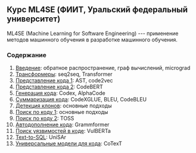 ## Курс ML4SE (ФИИТ, Уральский федеральный университет)

ML4SE (Machine Learning for Software Engineering) --- применение методов машинного обучения в разработке машинного обучения.

### Содержание

01. [Введение](01_learning.ipynb): обратное распространение, граф вычислений, micrograd
02. [Трансформеры](02_transformer.ipynb): seq2seq, Transformer
03. [Представление кода 1](03_code_representation.ipynb): AST, code2vec
04. [Представление кода 2](04_code_representation.ipynb): CodeBERT
05. [Генерация кода](05_code_generation.ipynb): Codex, AlphaCode
06. [Суммаризация кода](06_code_summarization.ipynb): CodeXGLUE, BLEU, CodeBLEU
07. [Детекция клонов](07_clone_detection.ipynb): основные подходы
08. [Поиск по коду 1](08_code_search.ipynb): основные подходы
09. [Поиск по коду 2](09_code_search.ipynb): TOSS
10. [Автодополнение кода](10_code_completion.ipynb): Grammformer
11. [Поиск уязвимостей в коде](11_vulnerabilities.ipynb): VulBERTa
12. [Text-to-SQL](12_text-to-sql.ipynb): UniSAr
13. [Универсальные модели для кода](13_large_PL-models.ipynb): CoTexT
